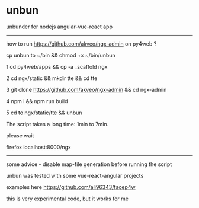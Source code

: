# unbun

unbunder for nodejs angular-vue-react app  

-----------------------------------------------------

how to run  https://github.com/akveo/ngx-admin  on py4web ?

cp unbun to ~/bin && chmod +x ~/bin/unbun 

1 cd py4web/apps && cp -a _scaffold ngx

2 cd ngx/static && mkdir tte && cd tte

3 git clone https://github.com/akveo/ngx-admin && cd ngx-admin

4 npm i && npm run build

5 cd to ngx/static/tte  && unbun

The script takes a long time: 1min to 7min.

please wait

firefox localhost:8000/ngx

--------------------------------------------------------

some advice - disable map-file generation before running the script

unbun was tested with some vue-react-angular projects 

examples here https://github.com/ali96343/facep4w

this is very experimental code, but it works for me

